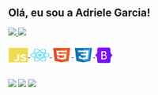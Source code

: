 ## Olá, eu sou a Adriele Garcia! 
<div align="start">
  <a href="https://github.com/gooddri">
  <img height="150em" src="https://github-readme-stats.vercel.app/api?username=rafapili&show_icons=true&theme=monokai&cobalt_all_commits=true&count_private=true"/>
  <img height="150em" src="https://github-readme-stats.vercel.app/api/top-langs/?username=gooddri&layout=compact&langs_count=7&theme=monokai"/>
</div>
  
<div style="display: inline_block"><br>
  <img align="center" alt="Js" height="30"  width="40" src="https://raw.githubusercontent.com/devicons/devicon/master/icons/javascript/javascript-plain.svg">
  <img align="center" alt="React" height="30" width="40" src="https://raw.githubusercontent.com/devicons/devicon/master/icons/react/react-original.svg">
  <img align="center" alt="HTML" height="30" width="40" src="https://raw.githubusercontent.com/devicons/devicon/master/icons/html5/html5-original.svg">
  <img align="center" alt="Css" height="30" width="40" src="https://raw.githubusercontent.com/devicons/devicon/master/icons/css3/css3-original.svg">
  <img align="center" alt="Css" height="40" width="35" src="https://raw.githubusercontent.com/devicons/devicon/master/icons/bootstrap/bootstrap-original.svg">
 
 <img align="right" alt="" height="150" style="border-radius:50px;" src="">
</div>
  
  ##
    
 <div> 
  <a href="https://www.linkedin.com/in/adriele-garcia-ddri/" target="_blank"><img src="https://img.shields.io/badge/-LinkedIn-%230077B5?style=for-the-badge&logo=linkedin&logoColor=white" target="_blank"></a>
  <a href = "mailto:adrielegarcia101@gmail.com"><img src="https://img.shields.io/badge/-Gmail-%23333?style=for-the-badge&logo=gmail&logoColor=white" target="_blank"></a>
 <a href="https://www.instagram.com/ddri_garcia/" target="_blank"><img src="https://img.shields.io/badge/-Instagram-%23E4405F?style=for-the-badge&logo=instagram&logoColor=white" target="_blank"></a>
</div>
